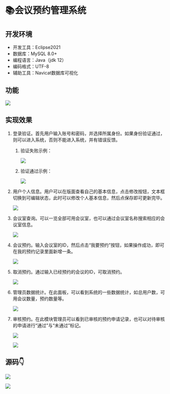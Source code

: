 
# 📚会议预约管理系统


## 开发环境

- 开发工具：Eclipse2021
- 数据库：MySQL 8.0+
- 编程语言：Java（jdk 12）
- 编码格式：UTF-8
- 辅助工具：Navicat数据库可视化

## 功能

![](http://cdn.qiniu.liyansheng.top/typora/image-20220701123054356.png)

## 实现效果

1. 登录验证。首先用户输入账号和密码，并选择所属身份。如果身份验证通过，则可以进入系统，否则不能进入系统，并有错误反馈。

    1. 验证失败示例：

        ![](http://cdn.qiniu.liyansheng.top/typora/image-20220701123729647.png)

    2. 验证通过示例：

        ![](http://cdn.qiniu.liyansheng.top/typora/image-20220701123749317.png)

2. 用户个人信息。用户可以在版面查看自己的基本信息，点击修改按钮，文本框切换到可编辑状态，此时可以修改个人基本信息，然后点保存即可更新完毕。

    ![](http://cdn.qiniu.liyansheng.top/typora/image-20220701123820983.png)

3. 会议室查询。可以一览全部可用会议室，也可以通过会议室名称搜索相应的会议室信息。

    ![](http://cdn.qiniu.liyansheng.top/typora/image-20220701123848854.png)

4. 会议预约。输入会议室的ID，然后点击“我要预约”按钮，如果操作成功，即可在我的预约记录里面新增一条。

    ![](http://cdn.qiniu.liyansheng.top/typora/image-20220701123918560.png)

5. 取消预约。通过输入已经预约的会议的ID，可取消预约。

    ![](http://cdn.qiniu.liyansheng.top/typora/image-20220701123948492.png)

6. 管理员数据统计。在此面板，可以看到系统的一些数据统计，如总用户数，可用会议数量，预约数量等。

    ![](http://cdn.qiniu.liyansheng.top/typora/image-20220701124015061.png)

7. 审核预约。在此模块管理员可以看到已审核的预约申请记录，也可以对待审核的申请进行“通过”与“未通过”标记。

    ![](http://cdn.qiniu.liyansheng.top/typora/image-20220701124043895.png)

    ![](http://cdn.qiniu.liyansheng.top/typora/image-20220701124055136.png)
    

## 源码👇
![](http://cdn.qiniu.liyansheng.top/img/2993badf87150e4734bcdff74fe29588.png)

![](http://cdn.qiniu.liyansheng.top/img/20240526172108.png)

